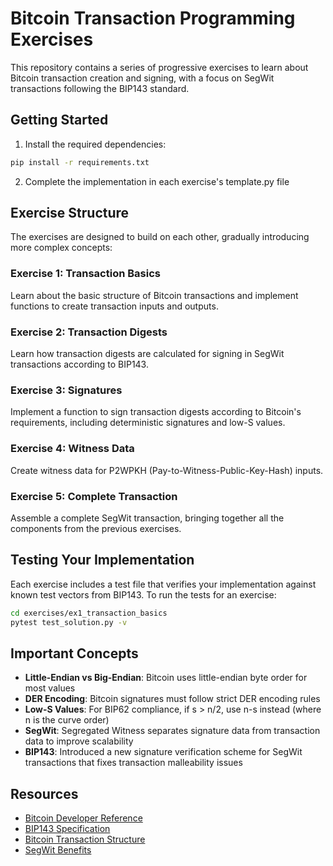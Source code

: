 # Bitcoin Transaction Programming Exercises

This repository contains a series of progressive exercises to learn about Bitcoin transaction creation and signing, with a focus on SegWit transactions following the BIP143 standard.

## Getting Started

1. Install the required dependencies:

```bash
pip install -r requirements.txt
```

2. Complete the implementation in each exercise's template.py file

## Exercise Structure

The exercises are designed to build on each other, gradually introducing more complex concepts:

### Exercise 1: Transaction Basics
Learn about the basic structure of Bitcoin transactions and implement functions to create transaction inputs and outputs.

### Exercise 2: Transaction Digests
Learn how transaction digests are calculated for signing in SegWit transactions according to BIP143.

### Exercise 3: Signatures
Implement a function to sign transaction digests according to Bitcoin's requirements, including deterministic signatures and low-S values.

### Exercise 4: Witness Data
Create witness data for P2WPKH (Pay-to-Witness-Public-Key-Hash) inputs.

### Exercise 5: Complete Transaction
Assemble a complete SegWit transaction, bringing together all the components from the previous exercises.

## Testing Your Implementation

Each exercise includes a test file that verifies your implementation against known test vectors from BIP143. To run the tests for an exercise:

```bash
cd exercises/ex1_transaction_basics
pytest test_solution.py -v
```

## Important Concepts

- **Little-Endian vs Big-Endian**: Bitcoin uses little-endian byte order for most values
- **DER Encoding**: Bitcoin signatures must follow strict DER encoding rules
- **Low-S Values**: For BIP62 compliance, if s > n/2, use n-s instead (where n is the curve order)
- **SegWit**: Segregated Witness separates signature data from transaction data to improve scalability
- **BIP143**: Introduced a new signature verification scheme for SegWit transactions that fixes transaction malleability issues

## Resources

- [Bitcoin Developer Reference](https://developer.bitcoin.org/reference/)
- [BIP143 Specification](https://github.com/bitcoin/bips/blob/master/bip-0143.mediawiki)
- [Bitcoin Transaction Structure](https://en.bitcoin.it/wiki/Transaction)
- [SegWit Benefits](https://bitcoincore.org/en/2016/01/26/segwit-benefits/)